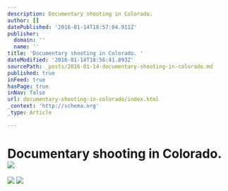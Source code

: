 ```yaml
---
description: Documentary shooting in Colorado.
author: []
datePublished: '2016-01-14T18:57:04.911Z'
publisher:
  domain: ''
  name: ''
title: 'Documentary shooting in Colorado. '
dateModified: '2016-01-14T18:56:41.893Z'
sourcePath: _posts/2016-01-14-documentary-shooting-in-colorado.md
published: true
inFeed: true
hasPage: true
inNav: false
url: documentary-shooting-in-colorado/index.html
_context: 'http://schema.org'
_type: Article

---
```

# Documentary shooting in Colorado. ![](https://the-grid-user-content.s3-us-west-2.amazonaws.com/94bca2fb-0bae-4a1f-aeab-4a47784f7434.png)
![](https://the-grid-user-content.s3-us-west-2.amazonaws.com/8351bc83-ef40-4f84-b3b7-325c33f350e4.png)
![](https://the-grid-user-content.s3-us-west-2.amazonaws.com/7d898e6a-1751-4567-816c-4b91bce09c64.png)